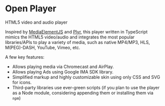 # Open Player

HTML5 video and audio player

Inspired by [MediaElementJS](http://mediaelementjs.com) and [Plyr](https://plyr.io/), this player written in TypeScript mimics the HTML5 video/audio and integrates the most popular libraries/APIs to play a variety of media, such as native MP4/MP3, HLS, M(PEG)-DASH, YouTube, Vimeo, etc.

A few key features:

* Allows playing media via Chromecast and AirPlay.
* Allows playing Ads using Google IMA SDK library.
* Simplified markup and highly customizable skin using only CSS and SVG for icons.
* Third-party libraries use ever-green scripts (if you plan to use the player as a Node module, considering appending them or installing them via `npm`)
